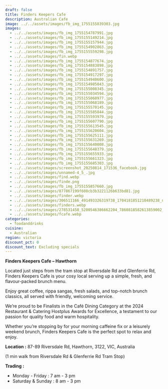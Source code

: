 ```yaml
---
draft: false
title: Finders Keepers Cafe
description: Australian Cafe
image: ../../assets/images/fb_img_1755155839303.jpg
images:
  - ../../assets/images/fb_img_1755154787991.jpg
  - ../../assets/images/fb_img_1755155149214.jpg
  - ../../assets/images/fb_img_1755155157944.jpg
  - ../../assets/images/fb_img_1755154902863.jpg
  - ../../assets/images/fb_img_1755155559298.jpg
  - ../../assets/images/fin.webp
  - ../../assets/images/fb_img_1755154877674.jpg
  - ../../assets/images/fb_img_1755154883898.jpg
  - ../../assets/images/fb_img_1755154891757.jpg
  - ../../assets/images/fb_img_1755154917297.jpg
  - ../../assets/images/fb_img_1755154940600.jpg
  - ../../assets/images/fb_img_1755154985043.jpg
  - ../../assets/images/fb_img_1755155008345.jpg
  - ../../assets/images/fb_img_1755155034594.jpg
  - ../../assets/images/fb_img_1755155060977.jpg
  - ../../assets/images/fb_img_1755155068189.jpg
  - ../../assets/images/fb_img_1755155570145.jpg
  - ../../assets/images/fb_img_1755155585844.jpg
  - ../../assets/images/fb_img_1755155593979.jpg
  - ../../assets/images/fb_img_1755155607790.jpg
  - ../../assets/images/fb_img_1755155613545.jpg
  - ../../assets/images/fb_img_1755155620604.jpg
  - ../../assets/images/fb_img_1755155625111.jpg
  - ../../assets/images/fb_img_1755155631269.jpg
  - ../../assets/images/fb_img_1755155640008.jpg
  - ../../assets/images/fb_img_1755155648379.jpg
  - ../../assets/images/fb_img_1755155655933.jpg
  - ../../assets/images/fb_img_1755155661323.jpg
  - ../../assets/images/fb_img_1755155685303.jpg
  - ../../assets/images/screenshot_20250814_171536_facebook.jpg
  - ../../assets/images/unnamed-4_5_.jpg
  - ../../assets/images/find.webp
  - ../../assets/images/finde.png
  - ../../assets/images/fb_img_1755155857660.jpg
  - ../../assets/images/877867199f608cb3b3221126b633bd81.jpg
  - ../../assets/images/finder.webp
  - ../../assets/images/306511166_491493326319738_1704181851210489238_n.jpeg
  - ../../assets/images/finders.webp
  - ../../assets/images/278531458_5200546386662204_7860818582613859002_n.jpeg
  - ../../assets/images/fcafe.webp
categories:
  - foodanddrinks
cuisine:
  - Australian
region: victoria
discount_pct: 0
discount_text: Excluding specials
---
```

**Finders Keepers Cafe – Hawthorn**

Located just steps from the tram stop at Riversdale Rd and Glenferrie Rd, Finders Keepers Cafe is your cosy local serving up a simple, fresh, and flavour-packed brunch menu.

Enjoy great coffee, rippa sangas, fresh salads, and top-notch brunch classics, all served with friendly, welcoming service.

We’re proud to be Finalists in the Café Dining Category at the 2024 Restaurant & Catering Hostplus Awards for Excellence, a testament to our passion for quality food and warm hospitality.

Whether you’re stopping by for your morning caffeine fix or a leisurely weekend brunch, Finders Keepers Cafe is the perfect spot to relax and enjoy.

**Location :** 87-89 Riversdale Rd, Hawthorn, 3122, VIC, Australia

(1 min walk from Riversdale Rd & Glenferrie Rd Tram Stop)

**Trading :**

* Monday - Friday : 7 am - 3 pm
* Saturday & Sunday : 8 am - 3 pm
